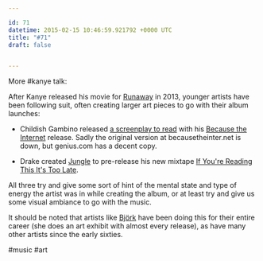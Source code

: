 ```yaml
---

id: 71
datetime: 2015-02-15 10:46:59.921792 +0000 UTC
title: "#71"
draft: false


---
```


More #kanye talk:

After Kanye released his movie for [Runaway](https://www.youtube.com/watch?v=Jg5wkZ-dJXA) in 2013, younger artists have been following suit, often creating larger art pieces to go with their album launches:

 - Childish Gambino released [a screenplay to read](http://genius.com/albums/Childish-gambino/Because-the-internet-screenplay) with his [Because the Internet](https://en.wikipedia.org/wiki/Because_the_Internet) release. Sadly the original version at becausetheinter.net is down, but genius.com has a decent copy.

 - Drake created [Jungle](https://vimeo.com/119416353) to pre-release his new mixtape [If You're Reading This It's Too Late](https://en.wikipedia.org/wiki/If_You%!r(MISSING)e_Reading_This_It%!s(MISSING)_Too_Late).

All three try and give some sort of hint of the mental state and type of energy the artist was in while creating the album, or at least try and give us some visual ambiance to go with the music.

It should be noted that artists like [Björk](https://en.wikipedia.org/wiki/Bj%!C(MISSING)3%!B(MISSING)6rk) have been doing this for their entire career (she does an art exhibit with almost every release), as have many other artists since the early sixties.

#music #art
